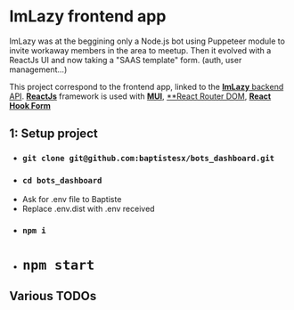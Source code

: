 # ImLazy frontend app

ImLazy was at the beggining only a Node.js bot using Puppeteer module to invite workaway members in the area to meetup.
Then it evolved with a ReactJs UI and now taking a "SAAS template" form. (auth, user management...)

This project correspond to the frontend app, linked to the [**ImLazy** backend API](https://github.com/baptistesx/workaway-messaging).
[**ReactJs**](https://fr.reactjs.org/) framework is used with [**MUI**](https://mui.com/), [\*\*React Router DOM](https://v5.reactrouter.com/web/guides/quick-start), [**React Hook Form**](https://react-hook-form.com/)

## 1: Setup project

- ### `git clone git@github.com:baptistesx/bots_dashboard.git`
- ### `cd bots_dashboard`
- Ask for .env file to Baptiste
- Replace .env.dist with .env received
- ### `npm i`
- # `npm start`

## Various TODOs

